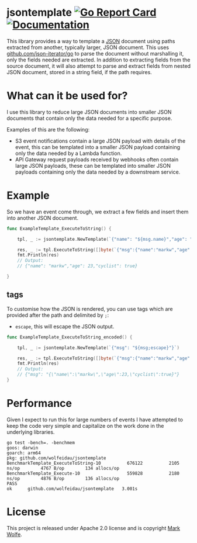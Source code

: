 # jsontemplate [![Go Report Card](https://goreportcard.com/badge/github.com/wolfeidau/jsontemplate)](https://goreportcard.com/report/github.com/wolfeidau/jsontemplate) [![Documentation](https://godoc.org/github.com/wolfeidau/jsontemplate?status.svg)](https://godoc.org/github.com/wolfeidau/jsontemplate)

This library provides a way to template a [JSON](https://www.json.org/) document using paths extracted from another, typically larger, JSON document. This uses [github.com/json-iterator/go](https://github.com/json-iterator/go) to parse the document without marshalling it, only the fields needed are extracted. In addition to extracting fields from the source document, it will also attempt to parse and extract fields from nested JSON document, stored in a string field, if the path requires.

# What can it be used for?

I use this library to reduce large JSON documents into smaller JSON documents that contain only the data needed for a specific purpose.

Examples of this are the following:

* S3 event notifications contain a large JSON payload with details of the event, this can be templated into a smaller JSON payload containing only the data needed by a Lambda function.
* API Gateway request payloads received by webhooks often contain large JSON payloads, these can be templated into smaller JSON payloads containing only the data needed by a downstream service.

# Example

So we have an event come through, we extract a few fields and insert them into another JSON document.

```go
func ExampleTemplate_ExecuteToString() {

	tpl, _ := jsontemplate.NewTemplate(`{"name": "${msg.name}","age": "${msg.age}","cyclist": "${msg.cyclist}"}`)

	res, _ := tpl.ExecuteToString([]byte(`{"msg":{"name":"markw","age":23,"cyclist":true}}`))
	fmt.Println(res)
	// Output:
	// {"name": "markw","age": 23,"cyclist": true}

}
```

## tags

To customise how the JSON is rendered, you can use tags which are provided after the path and delimited by `;`:

* `escape`, this will escape the JSON output.

```go
func ExampleTemplate_ExecuteToString_encoded() {

	tpl, _ := jsontemplate.NewTemplate(`{"msg": "${msg;escape}"}`)

	res, _ := tpl.ExecuteToString([]byte(`{"msg":{"name":"markw","age":23,"cyclist":true}}`))
	fmt.Println(res)
	// Output:
	// {"msg": "{\"name\":\"markw\",\"age\":23,\"cyclist\":true}"}
}
```

# Performance

Given I expect to run this for large numbers of events I have attempted to keep the code very simple and capitalize on the work done in the underlying libraries.

```
go test -bench=. -benchmem
goos: darwin
goarch: arm64
pkg: github.com/wolfeidau/jsontemplate
BenchmarkTemplate_ExecuteToString-10    	  676122	      2105 ns/op	    4767 B/op	     134 allocs/op
BenchmarkTemplate_Execute-10            	  559828	      2180 ns/op	    4876 B/op	     136 allocs/op
PASS
ok  	github.com/wolfeidau/jsontemplate	3.001s
```

# License

This project is released under Apache 2.0 license and is copyright [Mark Wolfe](https://www.wolfe.id.au).